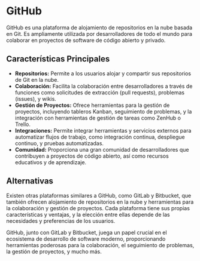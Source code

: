# GitHub

GitHub es una plataforma de alojamiento de repositorios en la nube basada en Git. Es ampliamente utilizada por desarrolladores de todo el mundo para colaborar en proyectos de software de código abierto y privado. 

## Características Principales
- **Repositorios:** Permite a los usuarios alojar y compartir sus repositorios de Git en la nube.
- **Colaboración:** Facilita la colaboración entre desarrolladores a través de funciones como solicitudes de extracción (pull requests), problemas (issues), y wikis.
- **Gestión de Proyectos:** Ofrece herramientas para la gestión de proyectos, incluyendo tableros Kanban, seguimiento de problemas, y la integración con herramientas de gestión de tareas como ZenHub o Trello.
- **Integraciones:** Permite integrar herramientas y servicios externos para automatizar flujos de trabajo, como integración continua, despliegue continuo, y pruebas automatizadas.
- **Comunidad:** Proporciona una gran comunidad de desarrolladores que contribuyen a proyectos de código abierto, así como recursos educativos y de aprendizaje.

## Alternativas
Existen otras plataformas similares a GitHub, como GitLab y Bitbucket, que también ofrecen alojamiento de repositorios en la nube y herramientas para la colaboración y gestión de proyectos. Cada plataforma tiene sus propias características y ventajas, y la elección entre ellas depende de las necesidades y preferencias de los usuarios.

GitHub, junto con GitLab y Bitbucket, juega un papel crucial en el ecosistema de desarrollo de software moderno, proporcionando herramientas poderosas para la colaboración, el seguimiento de problemas, la gestión de proyectos, y mucho más.
